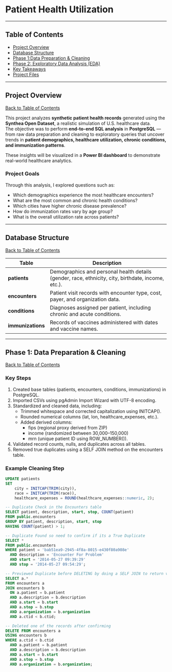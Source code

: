 # Patient Health Utilization 
---

## Table of Contents
- [Project Overview](#project-overview)
- [Database Structure](#database-structure)
- [Phase 1:Data Preparation & Cleaning](#phase-1-data-preparation--cleaning)
- [Phase 2: Exploratory Data Analysis (EDA)](#phase-2-exploratory-data-analysis-eda)
- [Key Takeaways](##key-takeaways)
- [Project Files](##project-files)
---

## Project Overview 

[Back to Table of Contents](#table-of-contents)

This project analyzes **synthetic patient health records** generated using the **Synthea Open Dataset**, a realistic simulation of U.S. healthcare data.  
The objective was to perform **end-to-end SQL analysis** in **PostgreSQL** — from raw data preparation and cleaning to exploratory queries that uncover trends in **patient demographics, healthcare utilization, chronic conditions, and immunization patterns**.  

These insights will be visualized in a **Power BI dashboard** to demonstrate real-world healthcare analytics.  

### Project Goals  
Through this analysis, I explored questions such as:
- Which demographics experience the most healthcare encounters?
- What are the most common and chronic health conditions?
- Which cities have higher chronic disease prevalence?
- How do immunization rates vary by age group?
- What is the overall utilization rate across patients?

---

## Database Structure

[Back to Table of Contents](#table-of-contents)

| **Table**       | **Description**                                                                                           |
|------------------|-----------------------------------------------------------------------------------------------------------|
| **patients**     | Demographics and personal health details (gender, race, ethnicity, city, birthdate, income, etc.).        |
| **encounters**   | Patient visit records with encounter type, cost, payer, and organization data.                            |
| **conditions**   | Diagnoses assigned per patient, including chronic and acute conditions.                                   |
| **immunizations**| Records of vaccines administered with dates and vaccine names.                                            |

---
## Phase 1: Data Preparation & Cleaning

[Back to Table of Contents](#table-of-contents)

### Key Steps
1. Created base tables (patients, encounters, conditions, immunizations) in PostgreSQL.
2. Imported CSVs using pgAdmin Import Wizard with UTF-8 encoding.
3. Standardized and cleaned data, including:
    - Trimmed whitespace and corrected capitalization using INITCAP().
    - Rounded numerical columns (lat, lon, healthcare_expenses, etc.).
    - Added derived columns:
       - fips (regional proxy derived from ZIP)
       - income (randomized between 30,000–150,000)
       - mrn (unique patient ID using ROW_NUMBER()).
4. Validated record counts, nulls, and duplicates across all tables.
5. Removed true duplicates using a SELF JOIN method on the encounters table.

### Example Cleaning Step

```sql
UPDATE patients
SET 
    city = INITCAP(TRIM(city)),
    race = INITCAP(TRIM(race)),
    healthcare_expenses = ROUND(healthcare_expenses::numeric, 2);

-- Duplicate Check in the Encounters table
SELECT patient, description, start, stop, COUNT(patient)
FROM public.encounters
GROUP BY patient, description, start, stop
HAVING COUNT(patient) > 1;

-- Duplicate Found so need to confirm if its a True Duplicate
SELECT *
FROM public.encounters
WHERE patient = 'bab51ea9-2945-4f8a-8015-e430f80a908e'
  AND description = 'Encounter For Problem'
  AND start = '2014-05-27 09:39:29'
  AND stop = '2014-05-27 09:54:29';

-- Previewed Duplicate before DELETING by doing a SELF JOIN to return value 
SELECT a.*
FROM encounters a
JOIN encounters b
  ON a.patient = b.patient
  AND a.description = b.description
  AND a.start = b.start
  AND a.stop = b.stop
  AND a.organization = b.organization
  AND a.ctid < b.ctid;

-- Deleted one of the records after confirming
DELETE FROM encounters a
USING encounters b
WHERE a.ctid < b.ctid
  AND a.patient = b.patient
  AND a.description = b.description
  AND a.start = b.start
  AND a.stop = b.stop
  AND a.organization = b.organization;
